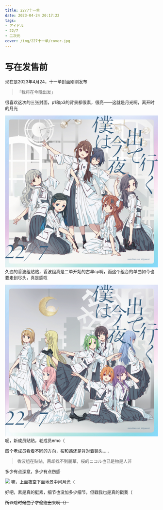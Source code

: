 ```yaml
---
title: 22/7十一单
date: 2023-04-24 20:17:22
tags: 
- アイドル
- 22/7
- 二次元
cover: /img/227十一单/cover.jpg
---
```

# 写在发售前
现在是2023年4月24，十一单封面刚刚发布

> 「我将在今晚出发」


很喜欢这次的三张封面，p1和p3的背景都很素，很亮——这就是月光啊，离开时的月光

![](/img/227十一单/3.jpg)
久违的香波组贴贴，香波组真是二单开始的古早cp啊，而这个组合的单曲如今也要走到尽头，真是感叹

![](/img/227十一单/2.jpg)
呃，新成员贴贴，老成员emo（

四个老成员看着不同的方向，桜和茜还是背对着镜头.....

> 香波组在贴贴，茜却找不到麗華，桜的ニコル也已是物是人非

多少有点深意，多少有点伤感

![](![](/img/227十一单/1.jpg))
嘛，上面夜空下面地景中间月光（

好吧，素是真的挺素，细节也没加多少细节，但戳我也是真的戳我（

~~所以啥时候曲子才偷跑出来啊（）~~
